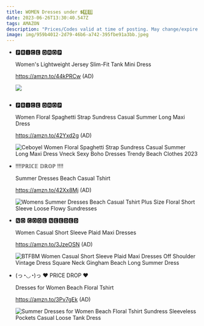 ```yaml
---
title: WOMEN Dresses under 💲2️⃣0️⃣
date: 2023-06-26T13:30:40.547Z
tags: AMAZON
description: "Prices/Codes valid at time of posting. May change/expire at any time. (AD) "
image: img/959b4012-2d79-46b6-a742-395fbe91a3bb.jpeg
---
```

* <!--StartFragment-->

  🅿🆁🅸🅲🅴 🅳🆁🅾🅿

  Women's Lightweight Jersey Slim-Fit Tank Mini Dress

  https://amzn.to/44kPRCw (AD)

  <!--EndFragment--><!--StartFragment-->

  ![](blob:https://web.whatsapp.com/5162394f-d862-42f8-a016-5bd0abe23893)

  <!--EndFragment-->

  ![]()
* <!--StartFragment-->

  🅿🆁🅸🅲🅴 🅳🆁🅾🅿

  Women Floral Spaghetti Strap Sundress Casual Summer Long Maxi Dress

  https://amzn.to/42Yxd2g (AD)

  <!--EndFragment--><!--StartFragment-->

  ![Ceboyel Women Floral Spaghetti Strap Sundress Casual Summer Long Maxi Dress Vneck Sexy Boho Dresses Trendy Beach Clothes 2023](https://m.media-amazon.com/images/I/61FnUAympWL._AC_UX679_.jpg)

  <!--EndFragment-->
* <!--StartFragment-->

  ‼️‼️ℙℝ𝕀ℂ𝔼 𝔻ℝ𝕆ℙ ‼️‼️

  Summer Dresses Beach Casual Tshirt

  https://amzn.to/42Xx8Mj (AD)

  <!--EndFragment--><!--StartFragment-->

  ![Womens Summer Dresses Beach Casual Tshirt Plus Size Floral Short Sleeve Loose Flowy Sundresses](https://m.media-amazon.com/images/I/918Y0qN75ML._AC_UY879_.jpg)

  <!--EndFragment-->
* <!--StartFragment-->

  🅽🅾 🅲🅾🅳🅴 🅽🅴🅴🅳🅴🅳

  Women Casual Short Sleeve Plaid Maxi Dresses

  https://amzn.to/3JzeOSN (AD)

  <!--EndFragment--><!--StartFragment-->

  ![BTFBM Women Casual Short Sleeve Plaid Maxi Dresses Off Shoulder Vintage Dress Square Neck Gingham Beach Long Summer Dress](https://m.media-amazon.com/images/I/71rhJrc+UwL._AC_UX679_.jpg)

  <!--EndFragment-->
* <!--StartFragment-->

  (っ◔◡◔)っ ♥ PRICE DROP ♥

  Dresses for Women Beach Floral Tshirt

  https://amzn.to/3Pv7gEk (AD)

  <!--EndFragment--> <!--StartFragment-->

  ![Summer Dresses for Women Beach Floral Tshirt Sundress Sleeveless Pockets Casual Loose Tank Dress](https://m.media-amazon.com/images/I/818lCPTAoQL._AC_UY741_.jpg)

  <!--EndFragment-->